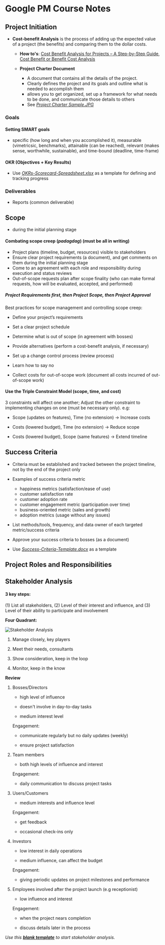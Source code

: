 # Google PM Course Notes

## Project Initiation

- **Cost-benefit Analysis** is the process of adding up the expected value of a project (the benefits) and comparing them to the dollar costs.
  
  - **How to's**: [Cost Benefit Analysis for Projects – A Step-by-Step Guide](https://www.projectmanager.com/blog/cost-benefit-analysis-for-projects-a-step-by-step-guide), [Cost Benefit or Benefit Cost Analysis](https://pmstudycircle.com/cost-benefit-or-benefit-cost-analysis/#:~:text=Cost-benefit%20analysis%20is%20a,during%20the%20project%20selection%20analysis)
  
  - **Project Charter Document**
    
    - A document that contains all the details of the project. 
    - Clearly defines the project and its goals and outline what is needed to accomplish them
    - allows you to get organized, set up a framework for what needs to be done, and communicate those details to others
    - See *[Project Charter Sample.JPG](https://github.com/ralmario/googlepmguide/blob/e441590e578e086ed23739327b8c5a3dd43d7e05/Documents/Project%20Initiation/Project%20Charter%20Sample.jpg)*

### Goals

#### Setting SMART goals

- specific (how long and when you accomplished it), measurable (vimetricsic, benchmarks), attainable (can be reached), relevant (makes sense, worthwhile, sustainable), and time-bound (deadline, time-frame)

#### OKR (Objectives + Key Results)

- Use *[OKRs-Scorecard-Spreadsheet.xlsx](https://github.com/ralmario/googlepmguide/blob/25a8da854687e4ce9695004b453dfe12f159a003/Documents/Project%20Initiation/OKRs-Scorecard-Spreadsheet.xlsx)* as a template for defining and tracking progress

### Deliverables

- Reports (common deliverable)    

## Scope

- during the  initial planning stage

#### Combating scope creep (*padagdag*) (must be all in writing)

- Project plans (timeline, budget, resources) visible to stakeholders
- Ensure clear project requirements (a document), and get comments on them during the initial planning stage
- Come to an agreement with each role and responsibility during execution and status reviews
- Out-of-scope requests plan after scope finality (who can make formal requests, how will be evaluated, accepted, and performed)

##### **Project Requirements first, then Project Scope, then Project Approval**

Best practices for scope management and controlling scope creep:

- Define your project’s requirements

- Set a clear project schedule

- Determine what is out of scope (in agreement with bosses)

- Provide alternatives (perform a cost-benefit analysis, if necessary)

- Set up a change control process (review process)

- Learn how to say no

- Collect costs for out-of-scope work (document all costs incurred of out-of-scope work)

#### Use the Triple Constraint Model (scope, time, and cost)

3 constraints will affect one another; Adjust the other constraint to implementing changes on one (must be necessary only). e.g:

- Scope (updates on features), Time (no extension) -> Increase costs

- Costs (lowered budget), Time (no extension) -> Reduce scope

- Costs (lowered budget), Scope (same features) -> Extend timeline

## Success Criteria

- Criteria must be established and tracked between the project timeline, not by the end of the project only

- Examples of success criteria metric
  
  - happiness metrics (satisfaction/ease of use)
  - customer satisfaction rate
  - customer adoption rate
  - customer engagement metric (participation over time)
  - business-oriented metric (sales and growth)
  - adoption metrics (usage without any issues)

- List methods/tools, frequency, and data owner of each targeted metric/success criteria

- Approve your success criteria to bosses (as a document)

- Use *[Success-Criteria-Template.docx](https://github.com/ralmario/googlepmguide/blob/25a8da854687e4ce9695004b453dfe12f159a003/Documents/Project%20Initiation/Success-Criteria-Template.docx)* as a template

## Project Roles and Responsibilities

## Stakeholder Analysis

#### 3 key steps:

(1) List all stakeholders, (2) Level of their interest and influence, and (3) Level of their ability to participate and involvement

**Four Quadrant:**

![Stakeholder Analysis](https://i.imgur.com/jVG60WI.png)

1) Manage closely, key players

2) Meet their needs, consultants 

3) Show consideration, keep in the loop 

4) Monitor, keep in the know

**Review**

1) Bosses/Directors
   
   - high level of influence
   
   - doesn't involve in day-to-day tasks
   
   - medium interest level
   
   Engagement:
   
   - communicate regularly but no daily updates (weekly)
   
   - ensure project satisfaction

2) Team members
   
   - both high levels of influence and interest
   
   Engagement:
   
   - daily communication to discuss project tasks

3) Users/Customers
   
   - medium interests and influence level
   
   Engagement:
   
   - get feedback
   
   - occasional check-ins only

4) Investors
   
   - low interest in daily operations
   
   - medium influence, can affect the budget
   
   Engagement:
   
   - giving periodic updates on project milestones and performance

5) Employees involved after the project launch (e.g receptionist)
   
   - low influence and interest
   
   Engagement:
   
   - when the project nears completion
   
   - discuss details later in the process



*Use this **[blank template](https://github.com/ralmario/googlepmguide/blob/6b0fe890bd4b27da873f1deb3b86ba0e25364e99/Documents/Project%20Initiation/Stakeholder%20analysis%20and%20power%20grid.pptx)** to start stakeholder analysis.*
